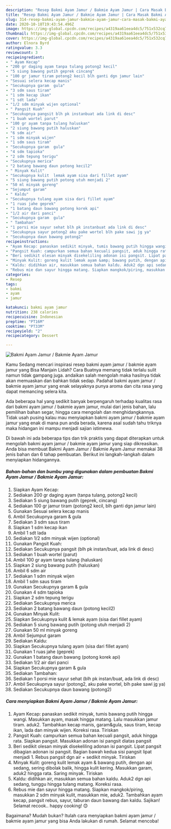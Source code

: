 ```yaml
---
description: "Resep Bakmi Ayam Jamur / Bakmie Ayam Jamur | Cara Masak Bakmi Ayam Jamur / Bakmie Ayam Jamur Yang Bisa Manjain Lidah"
title: "Resep Bakmi Ayam Jamur / Bakmie Ayam Jamur | Cara Masak Bakmi Ayam Jamur / Bakmie Ayam Jamur Yang Bisa Manjain Lidah"
slug: 314-resep-bakmi-ayam-jamur-bakmie-ayam-jamur-cara-masak-bakmi-ayam-jamur-bakmie-ayam-jamur-yang-bisa-manjain-lidah
date: 2020-10-18T19:43:54.496Z
image: https://img-global.cpcdn.com/recipes/a4319aa61eea4dc5/751x532cq70/bakmi-ayam-jamur-bakmie-ayam-jamur-foto-resep-utama.jpg
thumbnail: https://img-global.cpcdn.com/recipes/a4319aa61eea4dc5/751x532cq70/bakmi-ayam-jamur-bakmie-ayam-jamur-foto-resep-utama.jpg
cover: https://img-global.cpcdn.com/recipes/a4319aa61eea4dc5/751x532cq70/bakmi-ayam-jamur-bakmie-ayam-jamur-foto-resep-utama.jpg
author: Elnora Byrd
ratingvalue: 3.3
reviewcount: 3
recipeingredient:
- " Ayam Kecap"
- "200 gr daging ayam tanpa tulang potong2 kecil"
- "5 siung bawang putih geprek cincang"
- "100 gr jamur tiram potong2 kecil blh ganti dgn jamur lain"
- "Sesuai selera kecap manis"
- "Secukupnya garam  gula"
- "3 sdm saus tiram"
- "1 sdm kecap ikan"
- "1 sdt lada"
- "1/2 sdm minyak wijen optional"
- " Pangsit Kuah"
- "Secukupnya pangsit blh pk instanbuat ada link di desc"
- "1 buah wortel parut"
- "100 gr ayam tanpa tulang haluskan"
- "2 siung bawang putih haluskan"
- "6 sdm air"
- "1 sdm minyak wijen"
- "1 sdm saus tiram"
- "Secukupnya garam  gula"
- "4 sdm tapioka"
- "2 sdm tepung terigu"
- "Secukupnya merica"
- "2 batang bawang daun potong kecil2"
- " Minyak Kulit"
- "Secukupnya kulit  lemak ayam sisa dari fillet ayam"
- "5 siung bawang putih potong utuh menjadi 2"
- "50 ml minyak goreng"
- "Sejumput garam"
- " Kaldu"
- "Secukupnya tulang ayam sisa dari fillet ayam"
- "1 ruas jahe geprek"
- "1 batang daun bawang potong korek api"
- "1/2 air dari panci"
- "Secukupnya garam  gula"
- " Tambahan"
- "1 porsi mie sayur sehat blh pk instanbuat ada link di desc"
- "Secukupnya sayur potong2 aku pake wortel blh pake sawi jg ya"
- "Secukupnya daun bawang potong2"
recipeinstructions:
- "Ayam Kecap: panaskan sedikit minyak, tumis bawang putih hingga wangi. Masukkan ayam, masak hingga matang. Lalu masukkan jamur tiram. aduk2. Tambahkan kecap manis, garam&amp;gula, saus tiram, kecap ikan, lada dan minyak wijen. Koreksi rasa. Tiriskan"
- "Pangsit Kuah: campurkan semua bahan kecuali pangsit, aduk hingga rata. Siapkan pangsit. Masukkan adonan isi pangsit diatas pangsit"
- "Beri sedikit olesan minyak disekeliling adonan isi pangsit. Lipat pangsit dibagian adonan isi pangsit. Bagian bawah kedua sisi pangsit lipat menjadi 1. Rebus pangsit dgn air + sedikit minyak. Tiriskan"
- "Minyak Kulit: goreng kulit lemak ayam &amp; bawang putih, dengan api sedang, sering dibolak balik, hingga kulit kering. Masukkan garam, aduk2 hingga rata. Saring minyak. Tiriskan"
- "Kaldu: didihkan air, masukkan semua bahan kaldu. Aduk2 dgn api sedang, tunggu hingga tulang matang. Koreksi rasa."
- "Rebus mie dan sayur hingga matang. Siapkan mangkok/piring, masukkan 2 sdm minyak kulit, masukkan mie, aduk2. Tambahkan ayam kecap, pangsit rebus, sayur, taburan daun bawang dan kaldu. Sajikan! Selamat recook.. happy cooking! 😊"
categories:
- Resep
tags:
- bakmi
- ayam
- jamur

katakunci: bakmi ayam jamur 
nutrition: 238 calories
recipecuisine: Indonesian
preptime: "PT16M"
cooktime: "PT33M"
recipeyield: "2"
recipecategory: Dessert

---
```



![Bakmi Ayam Jamur / Bakmie Ayam Jamur](https://img-global.cpcdn.com/recipes/a4319aa61eea4dc5/751x532cq70/bakmi-ayam-jamur-bakmie-ayam-jamur-foto-resep-utama.jpg)

Kamu Sedang mencari inspirasi resep bakmi ayam jamur / bakmie ayam jamur yang Bisa Manjain Lidah? Cara Buatnya memang tidak terlalu sulit namun tidak gampang juga. andaikan salah mengolah maka hasilnya tidak akan memuaskan dan bahkan tidak sedap. Padahal bakmi ayam jamur / bakmie ayam jamur yang enak selayaknya punya aroma dan cita rasa yang dapat memancing selera kita.

Ada beberapa hal yang sedikit banyak berpengaruh terhadap kualitas rasa dari bakmi ayam jamur / bakmie ayam jamur, mulai dari jenis bahan, lalu pemilihan bahan segar, hingga cara mengolah dan menghidangkannya. Tidak usah pusing kalau mau menyiapkan bakmi ayam jamur / bakmie ayam jamur yang enak di mana pun anda berada, karena asal sudah tahu triknya maka hidangan ini mampu menjadi sajian istimewa.




Di bawah ini ada beberapa tips dan trik praktis yang dapat diterapkan untuk mengolah bakmi ayam jamur / bakmie ayam jamur yang siap dikreasikan. Anda bisa membuat Bakmi Ayam Jamur / Bakmie Ayam Jamur memakai 38 jenis bahan dan 6 tahap pembuatan. Berikut ini langkah-langkah dalam menyiapkan hidangannya.

<!--inarticleads1-->

##### Bahan-bahan dan bumbu yang digunakan dalam pembuatan Bakmi Ayam Jamur / Bakmie Ayam Jamur:

1. Siapkan  Ayam Kecap:
1. Sediakan 200 gr daging ayam (tanpa tulang, potong2 kecil)
1. Sediakan 5 siung bawang putih (geprek, cincang)
1. Sediakan 100 gr jamur tiram (potong2 kecil, blh ganti dgn jamur lain)
1. Gunakan Sesuai selera kecap manis
1. Ambil Secukupnya garam &amp; gula
1. Sediakan 3 sdm saus tiram
1. Siapkan 1 sdm kecap ikan
1. Ambil 1 sdt lada
1. Sediakan 1/2 sdm minyak wijen (optional)
1. Gunakan  Pangsit Kuah:
1. Sediakan Secukupnya pangsit (blh pk instan/buat, ada link di desc)
1. Sediakan 1 buah wortel (parut)
1. Ambil 100 gr ayam tanpa tulang (haluskan)
1. Siapkan 2 siung bawang putih (haluskan)
1. Ambil 6 sdm air
1. Sediakan 1 sdm minyak wijen
1. Ambil 1 sdm saus tiram
1. Gunakan Secukupnya garam &amp; gula
1. Gunakan 4 sdm tapioka
1. Siapkan 2 sdm tepung terigu
1. Sediakan Secukupnya merica
1. Sediakan 2 batang bawang daun (potong kecil2)
1. Gunakan  Minyak Kulit:
1. Siapkan Secukupnya kulit &amp; lemak ayam (sisa dari fillet ayam)
1. Sediakan 5 siung bawang putih (potong utuh menjadi 2)
1. Gunakan 50 ml minyak goreng
1. Ambil Sejumput garam
1. Sediakan  Kaldu:
1. Siapkan Secukupnya tulang ayam (sisa dari fillet ayam)
1. Gunakan 1 ruas jahe (geprek)
1. Gunakan 1 batang daun bawang (potong korek api)
1. Sediakan 1/2 air dari panci
1. Siapkan Secukupnya garam &amp; gula
1. Sediakan  Tambahan:
1. Sediakan 1 porsi mie sayur sehat (blh pk instan/buat, ada link di desc)
1. Ambil Secukupnya sayur (potong2, aku pake wortel, blh pake sawi jg ya)
1. Sediakan Secukupnya daun bawang (potong2)




<!--inarticleads2-->

##### Cara menyiapkan Bakmi Ayam Jamur / Bakmie Ayam Jamur:

1. Ayam Kecap: panaskan sedikit minyak, tumis bawang putih hingga wangi. Masukkan ayam, masak hingga matang. Lalu masukkan jamur tiram. aduk2. Tambahkan kecap manis, garam&amp;gula, saus tiram, kecap ikan, lada dan minyak wijen. Koreksi rasa. Tiriskan
1. Pangsit Kuah: campurkan semua bahan kecuali pangsit, aduk hingga rata. Siapkan pangsit. Masukkan adonan isi pangsit diatas pangsit
1. Beri sedikit olesan minyak disekeliling adonan isi pangsit. Lipat pangsit dibagian adonan isi pangsit. Bagian bawah kedua sisi pangsit lipat menjadi 1. Rebus pangsit dgn air + sedikit minyak. Tiriskan
1. Minyak Kulit: goreng kulit lemak ayam &amp; bawang putih, dengan api sedang, sering dibolak balik, hingga kulit kering. Masukkan garam, aduk2 hingga rata. Saring minyak. Tiriskan
1. Kaldu: didihkan air, masukkan semua bahan kaldu. Aduk2 dgn api sedang, tunggu hingga tulang matang. Koreksi rasa.
1. Rebus mie dan sayur hingga matang. Siapkan mangkok/piring, masukkan 2 sdm minyak kulit, masukkan mie, aduk2. Tambahkan ayam kecap, pangsit rebus, sayur, taburan daun bawang dan kaldu. Sajikan! Selamat recook.. happy cooking! 😊




Bagaimana? Mudah bukan? Itulah cara menyiapkan bakmi ayam jamur / bakmie ayam jamur yang bisa Anda lakukan di rumah. Selamat mencoba!

